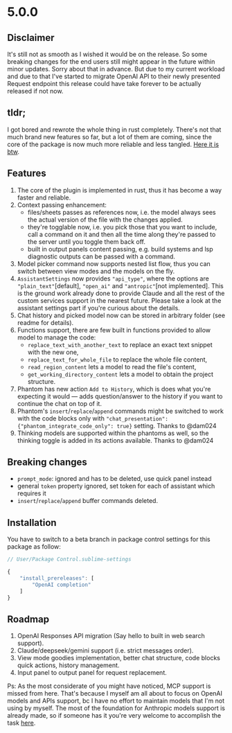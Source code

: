# 5.0.0

## Disclaimer

It's still not as smooth as I wished it would be on the release. So some breaking changes for the end users still might appear in the future within minor updates. Sorry about that in advance. But due to my current workload and due to that I've started to migrate OpenAI API to their newly presented Request endpoint this release could have take forever to be actually released if not now.

## tldr;

I got bored and rewrote the whole thing in rust completely. There's not that much brand new features so far, but a lot of them are coming, since the core of the package is now much more reliable and less tangled. [Here it is btw](https://github.com/yaroslavyaroslav/llm_runner).

## Features

1. The core of the plugin is implemented in rust, thus it has become a way faster and reliable.
2. Context passing enhancement:
    - files/sheets passes as references now, i.e. the model always sees the actual version of the file with the changes applied.
    - they're togglable now, i.e. you pick those that you want to include, call a command on it and then all the time along they're passed to the server until you toggle them back off.
    - built in output panels content passing, e.g. build systems and lsp diagnostic outputs can be passed with a command.
3. Model picker command now supports nested list flow, thus you can switch between view modes and the models on the fly.
4. `AssistantSettings` now provides `"api_type"`, where the options are `"plain_text"`[default], `"open_ai"` and `"antropic"`[not implemented]. This is the ground work already done to provide Claude and all the rest of the custom services support in the nearest future. Please take a look at the assistant settings part if you're curious about the details.
5. Chat history and picked model now can be stored in arbitrary folder (see readme for details).
6. Functions support, there are few built in functions provided to allow model to manage the code:
    - `replace_text_with_another_text` to replace an exact text snippet with the new one, 
    - `replace_text_for_whole_file` to replace the whole file content, 
    - `read_region_content` lets a model to read the file's content, 
    - `get_working_directory_content` lets a model to obtain the project structure.
7. Phantom has new action `Add to History`, which is does what you're expecting it would — adds question/answer to the history if you want to continue the chat on top of it.
8. Phantom's `insert`/`replace`/`append` commands might be switched to work with the code blocks only with `"chat_presentation": {"phantom_integrate_code_only": true}` setting. Thanks to @dam024
9. Thinking models are supported within the phantoms as well, so the thinking toggle is added in its actions available. Thanks to @dam024 


## Breaking changes

- `prompt_mode`: ignored and has to be deleted, use quick panel instead
- general `token` property ignored, set token for each of assistant which requires it
- `insert`/`replace`/`append` buffer commands deleted.

## Installation

You have to switch to a beta branch in package control settings for this package as follow:

```js
// User/Package Control.sublime-settings

{
    "install_prereleases": [
        "OpenAI completion"
    ]
}
```

## Roadmap

1. OpenAI Responses API migration (Say hello to built in web search support).
1. Claude/deepseek/gemini support (i.e. strict messages order).
2. View mode goodies implementation, better chat structure, code blocks quick actions, history management.
3. Input panel to output panel for request replacement.

Ps: As the most considerate of you might have noticed, MCP support is missed from here. That's because I myself am all about to focus on OpenAI models and APIs support, bc I have no effort to maintain models that I'm not using by myself. The most of the foundation for Anthropic models support is already made, so if someone has it you're very welcome to accomplish the task [here](https://github.com/yaroslavyaroslav/llm_runner/issues/1).
